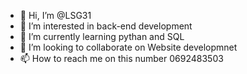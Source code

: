 - 👋 Hi, I’m @LSG31
- 👀 I’m interested in back-end development
- 🌱 I’m currently learning pythan and SQL
- 💞️ I’m looking to collaborate on Website developmnet
- 📫 How to reach me on this number 0692483503

<!---
LSG31/LSG31 is a ✨ special ✨ repository because its `README.md` (this file) appears on your GitHub profile.
You can click the Preview link to take a look at your changes.
--->
